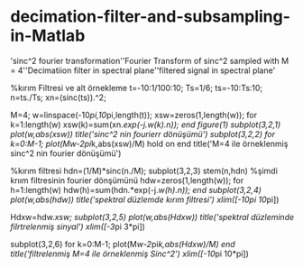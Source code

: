 # decimation-filter-and-subsampling-in-Matlab
'sinc^2  fourier transformation''Fourier Transform of sinc^2 sampled with M = 4''Decimatiion filter in spectral plane''filtered signal in spectral plane'

%kırım Filtresi ve alt örnekleme
t=-10:1/100:10;
Ts=1/6;
ts=-10:Ts:10;
n=ts./Ts;
xn=(sinc(ts)).^2;

M=4;
w=linspace(-10*pi,10*pi,length(t));
xsw=zeros(1,length(w));
for k=1:length(w)
    xsw(k)=sum(xn.*exp(-j.*w(k).*n));
end
figure(1)
subplot(3,2,1)
plot(w,abs(xsw))
title('sinc^2 nin fourierr dönüşümü')
subplot(3,2,2)
for k=0:M-1;
plot(M*w-2*pi*k,abs(xsw)/M)
hold on
end
title('M=4 ile örneklenmiş sinc^2 nin fourier dönüşümü')

%kırım filtresi
hdn=(1/M)*sinc(n./M);
subplot(3,2,3)
stem(n,hdn)
%şimdi krıım filtresinin fourier dönşümünü 
hdw=zeros(1,length(w));
for h=1:length(w)
    hdw(h)=sum(hdn.*exp(-j.*w(h).*n));
end
subplot(3,2,4)
plot(w,abs(hdw))
title('spektral düzlemde kırım filtresi')
xlim([-10*pi 10*pi])

Hdxw=hdw.*xsw;
subplot(3,2,5)
plot(w,abs(Hdxw))
title('spektral düzleminde filrtrelenmiş sinyal')
xlim([-3*pi 3*pi])

subplot(3,2,6)
for k=0:M-1;
    plot(M*w-2*pi*k,abs(Hdxw)/M)
end
title('filtrelenmiş M=4 ile örneklenmiş Sinc^2')
xlim([-10*pi 10*pi])
